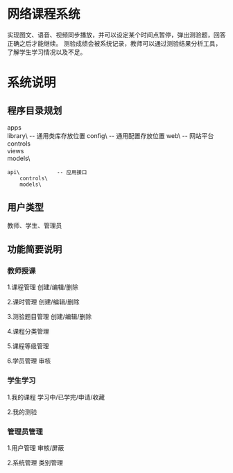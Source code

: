 网络课程系统
======

实现图文、语音、视频同步播放，并可以设定某个时间点暂停，弹出测验题，回答正确之后才能继续。
测验成绩会被系统记录，教师可以通过测验结果分析工具，了解学生学习情况以及不足。

系统说明
======

程序目录规划
------

apps\
	library\		-- 通用类库存放位置
	config\			-- 通用配置存放位置
	web\			-- 网站平台
		controls\
		views\
		models\
		
	api\			-- 应用接口
		controls\
		models\

用户类型
------

教师、学生、管理员

功能简要说明
------

### 教师授课

1.课程管理
创建/编辑/删除

2.课时管理
创建/编辑/删除

3.测验题目管理
创建/编辑/删除

4.课程分类管理

5.课程等级管理

6.学员管理
审核


### 学生学习

1.我的课程
学习中/已学完/申请/收藏

2.我的测验


### 管理员管理

1.用户管理
审核/屏蔽

2.系统管理
类别管理

